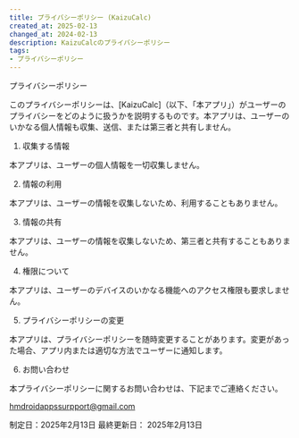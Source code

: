 ```yaml
---
title: プライバシーポリシー (KaizuCalc)
created_at: 2025-02-13
changed_at: 2024-02-13
description: KaizuCalcのプライバシーポリシー
tags:
- プライバシーポリシー
---
```

プライバシーポリシー

このプライバシーポリシーは、[KaizuCalc]（以下、「本アプリ」）がユーザーのプライバシーをどのように扱うかを説明するものです。本アプリは、ユーザーのいかなる個人情報も収集、送信、または第三者と共有しません。

1. 収集する情報

本アプリは、ユーザーの個人情報を一切収集しません。

2. 情報の利用

本アプリは、ユーザーの情報を収集しないため、利用することもありません。

3. 情報の共有

本アプリは、ユーザーの情報を収集しないため、第三者と共有することもありません。

4. 権限について

本アプリは、ユーザーのデバイスのいかなる機能へのアクセス権限も要求しません。

5. プライバシーポリシーの変更

本アプリは、プライバシーポリシーを随時変更することがあります。変更があった場合、アプリ内または適切な方法でユーザーに通知します。

6. お問い合わせ

本プライバシーポリシーに関するお問い合わせは、下記までご連絡ください。

hmdroidappssurpport@gmail.com

制定日：2025年2月13日
最終更新日： 2025年2月13日
